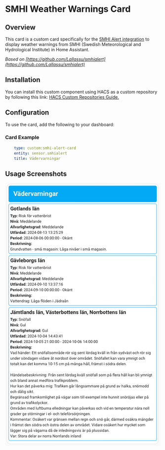 # SMHI Weather Warnings Card

## Overview
This card is a custom card specifically for the [SMHI Alert integration](https://github.com/Nicxe/home-assistant-smhialert) to display weather warnings from SMHI (Swedish Meteorological and Hydrological Institute) in Home Assistant.

*Based on [https://github.com/Lallassu/smhialert](https://github.com/Lallassu/smhialert)*

## Installation

You can install this custom component using HACS as a custom repository by following this link: [HACS Custom Repositories Guide.](https://www.hacs.xyz/docs/faq/custom_repositories/?h=custom%20repositories)

## Configuration

To use the card, add the following to your dashboard:

### Card Example
```yaml
    type: custom:smhi-alert-card    
    entity: sensor.smhialert
    title: Vädervarningar
```

## Usage Screenshots

<img src="https://github.com/Nicxe/home-assistant-smhialert-card/blob/main/Screenshot.png">